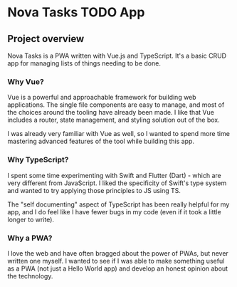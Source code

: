 # Nova Tasks TODO App

## Project overview

Nova Tasks is a PWA written with Vue.js and TypeScript. It's a basic CRUD app for managing lists of things needing to be done.

### Why Vue?

Vue is a powerful and approachable framework for building web applications. The single file components are easy to manage, and most of the choices around the tooling have already been made. I like that Vue includes a router, state management, and styling solution out of the box.

I was already very familiar with Vue as well, so I wanted to spend more time mastering advanced features of the tool while building this app.

### Why TypeScript?

I spent some time experimenting with Swift and Flutter (Dart) - which are very different from JavaScript. I liked the specificity of Swift's type system and wanted to try applying those principles to JS using TS.

The "self documenting" aspect of TypeScript has been really helpful for my app, and I do feel like I have fewer bugs in my code (even if it took a little longer to write).

### Why a PWA?

I love the web and have often bragged about the power of PWAs, but never written one myself. I wanted to see if I was able to make something useful as a PWA (not just a Hello World app) and develop an honest opinion about the technology.
